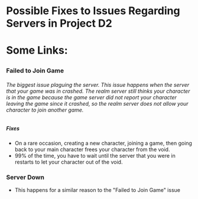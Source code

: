 # Possible Fixes to Issues Regarding Servers in Project D2

<p align="center">
  <h1>Some Links:</b>
</p>

### **Failed to Join Game**
###### The biggest issue plaguing the server. This issue happens when the server that your game was in crashed. The realm server still thinks your character is in the game because the game server did not report your character leaving the game since it crashed, so the realm server does not allow your character to join another game.
##### Fixes
- On a rare occasion, creating a new character, joining a game, then going back to your main character frees your character from the void.
- 99% of the time, you have to wait until the server that you were in restarts to let your character out of the void.

### **Server Down**
- This happens for a similar reason to the "Failed to Join Game" issue
